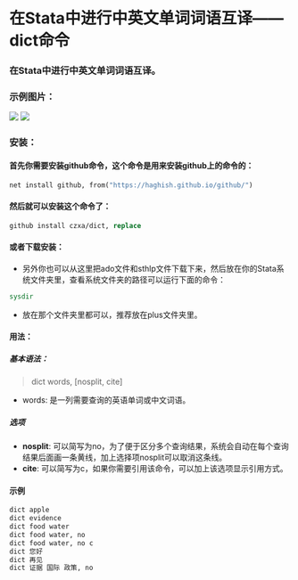 # 在Stata中进行中英文单词词语互译——dict命令

### 在Stata中进行中英文单词词语互译。

### 示例图片：

![](https://github.com/czxa/dict/raw/master/example.png)
![](https://github.com/czxa/dict/raw/master/example1.png)

### 安装：

#### 首先你需要安装github命令，这个命令是用来安装github上的命令的：
```stata
net install github, from("https://haghish.github.io/github/")
```

#### 然后就可以安装这个命令了：
```stata
github install czxa/dict, replace
```
<!--more-->
#### 或者下载安装：
* 另外你也可以从这里把ado文件和sthlp文件下载下来，然后放在你的Stata系统文件夹里，查看系统文件夹的路径可以运行下面的命令：

```stata
sysdir
```

* 放在那个文件夹里都可以，推荐放在plus文件夹里。

#### 用法：
##### 基本语法：

> dict words, [nosplit, cite]

* words: 是一列需要查询的英语单词或中文词语。

##### 选项

* **nosplit**: 可以简写为no，为了便于区分多个查询结果，系统会自动在每个查询结果后面画一条黄线，加上选择项nosplit可以取消这条线。
* **cite**: 可以简写为c，如果你需要引用该命令，可以加上该选项显示引用方式。


#### 示例

```stata
dict apple
dict evidence
dict food water
dict food water, no
dict food water, no c
dict 您好
dict 再见
dict 证据 国际 政策, no
```
